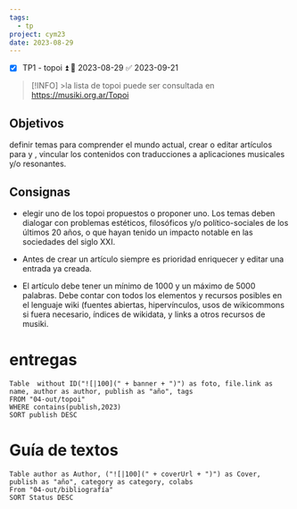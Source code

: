 ```yaml
---
tags:
  - tp
project: cym23
date: 2023-08-29
---
```


- [x] TP1  - topoi ⏫ 📅 2023-08-29 ✅ 2023-09-21

> [!INFO] >la lista de topoi puede ser consultada en https://musiki.org.ar/Topoi

## Objetivos

definir temas para comprender el mundo actual, crear o editar artículos para y , vincular los contenidos con traducciones a aplicaciones musicales y/o resonantes.

## Consignas

-   elegir uno de los topoi propuestos o proponer uno. Los temas deben dialogar con problemas estéticos, filosóficos y/o político-sociales de los últimos 20 años, o que hayan tenido un impacto notable en las sociedades del siglo XXI.

-   Antes de crear un artículo siempre es prioridad enriquecer y editar una entrada ya creada.  

-   El artículo debe tener un mínimo de 1000 y un máximo de 5000 palabras. Debe contar con todos los elementos y recursos posibles en el lenguaje wiki (fuentes abiertas, hipervínculos, usos de wikicommons si fuera necesario, índices de wikidata, y links a otros recursos de musiki.


# entregas


```dataview
Table  without ID("![|100](" + banner + ")") as foto, file.link as name, author as author, publish as "año", tags
FROM "04-out/topoi"
WHERE contains(publish,2023)
SORT publish DESC
```


# Guía de textos 

```dataview
Table author as Author, ("![|100](" + coverUrl + ")") as Cover, publish as "año", category as category, colabs
From "04-out/bibliografía"
SORT Status DESC
```